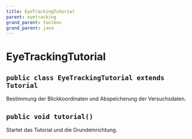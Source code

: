 ```yaml
---
title: EyeTrackingTutorial
parent: eyetracking
grand_parent: toolbox
grand_parent: java
---
```


# EyeTrackingTutorial


## `public class EyeTrackingTutorial extends Tutorial`

Bestimmung der Blickkoordinaten und Abspeicherung der Versuchsdaten.

## `public void tutorial()`

Startet das Tutorial und die Grundeinrichtung.
